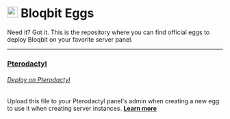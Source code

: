 # <img src="icon.ico" width="25" alt="Logo" /> Bloqbit Eggs
Need it? Got it. This is the repository where you can find official eggs to deploy Bloqbit on your favorite server panel.

---

### [Pterodactyl](https://www.pterodactyl.io/)
###### [Deploy on Pterodactyl](./egg-bloqbit-pterodactyl-server.json)

Upload this file to your Pterodactyl panel's admin when creating a new egg to use it when creating server instances.
**[Learn more](https://www.pterodactyl.io/community/config/eggs/creating_a_custom_egg.html)**